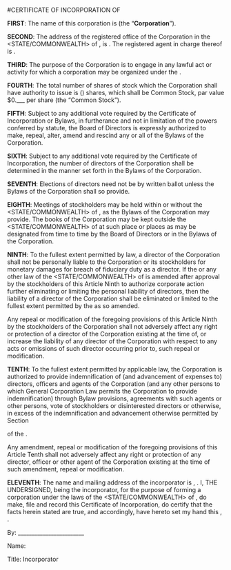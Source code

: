 #CERTIFICATE OF INCORPORATION OF <COMPANY NAME>

**FIRST**:	The name of this corporation is <COMPANY NAME> (the “**Corporation**”).

**SECOND**:	The address of the registered office of the Corporation in the <STATE/COMMONWEALTH> of ,<STATE OF INCORPORATION> is <REGISTERED AGENT ADDRESS>. The registered agent in charge thereof is <REGISTERED AGENT NAME>.

**THIRD**:	The purpose of the Corporation is to engage in any lawful act or activity for which a corporation may be organized under the <STATE CORPORATION LAW>.

**FOURTH**:	The total number of shares of stock which the Corporation shall have authority to issue is <NUMBER OF SHARES> (<NUMBER OF SHARES>) shares, which shall be Common Stock, par value $0.___ per share (the “Common Stock”).

**FIFTH**:	Subject to any additional vote required by the Certificate of Incorporation or Bylaws, in furtherance and not in limitation of the powers conferred by statute, the Board of Directors is expressly authorized to make, repeal, alter, amend and rescind any or all of the Bylaws of the Corporation.

**SIXTH**:	Subject to any additional vote required by the Certificate of Incorporation, the number of directors of the Corporation shall be determined in the manner set forth in the Bylaws of the Corporation.

**SEVENTH**:	Elections of directors need not be by written ballot unless the Bylaws of the Corporation shall so provide.

**EIGHTH**:	Meetings of stockholders may be held within or without the <STATE/COMMONWEALTH> of <STATE OF INCORPORATION>, as the Bylaws of the Corporation may provide. The books of the Corporation may be kept outside the <STATE/COMMONWEALTH> of <STATE OF INCORPORATION> at such place or places as may be designated from time to time by the Board of Directors or in the Bylaws of the Corporation.

**NINTH**:	To the fullest extent permitted by law, a director of the Corporation shall not be personally liable to the Corporation or its stockholders for monetary damages for breach of fiduciary duty as a director. If the <STATE CORPORATION LAW> or any other law of the <STATE/COMMONWEALTH> of <STATE OF INCORPORATION> is amended after approval by the stockholders of this Article Ninth to authorize corporate action further eliminating or limiting the personal liability of directors, then the liability of a director of the Corporation shall be eliminated or limited to the fullest extent permitted by the <STATE CORPORATION LAW> as so amended.

Any repeal or modification of the foregoing provisions of this Article Ninth by the stockholders of the Corporation shall not adversely affect any right or protection of a director of the Corporation existing at the time of, or increase the liability of any director of the Corporation with respect to any acts or omissions of such director occurring prior to, such repeal or modification.
	
**TENTH**:	To the fullest extent permitted by applicable law, the Corporation is authorized to provide indemnification of (and advancement of expenses to) directors, officers and agents of the Corporation (and any other persons to which General Corporation Law permits the Corporation to provide indemnification) through Bylaw provisions, agreements with such agents or other persons, vote of stockholders or disinterested directors or otherwise, in excess of the indemnification and advancement otherwise permitted by Section <SECTION> of the <STATE CORPORATION LAW>.

Any amendment, repeal or modification of the foregoing provisions of this Article Tenth shall not adversely affect any right or protection of any director, officer or other agent of the Corporation existing at the time of such amendment, repeal or modification.
	
**ELEVENTH**:	The name and mailing address of the incorporator is <INCORPORATOR NAME>, <INCORPORATOR ADDRESS>.
I, THE UNDERSIGNED, being the incorporator, for the purpose of forming a corporation under the laws of the <STATE/COMMONWEALTH> of <STATE OF INCORPORATION>, do make, file and record this Certificate of Incorporation, do certify that the facts herein stated are true, and accordingly, have hereto set my hand this <DATE>, <YEAR>.


By: ________________________
    
Name: <INCORPORATOR NAME>
    
Title: Incorporator
